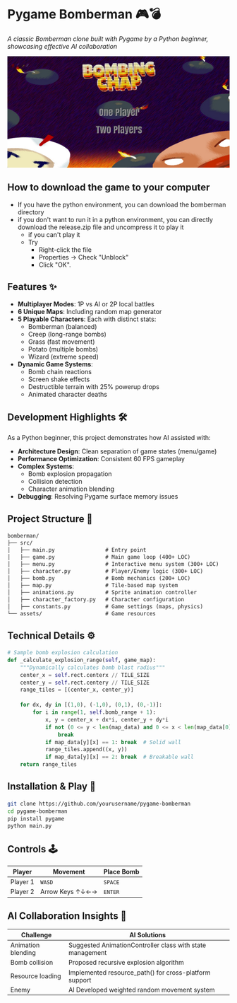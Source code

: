 # Pygame Bomberman 🎮💣

*A classic Bomberman clone built with Pygame by a Python beginner, showcasing effective AI collaboration*

![Gameplay Demo](bomberman/assets/gameplay.png) 
## How to download the game to your computer
- If you have the python environment, you can download the bomberman directory
- if you don't want to run it in a python environment, you can directly download the release.zip file and uncompress it to play it
  - if you can't play it
  - Try
    - Right-click the file
    - Properties → Check "Unblock"
    - Click "OK".

## Features ✨
- **Multiplayer Modes**: 1P vs AI or 2P local battles
- **6 Unique Maps**: Including random map generator
- **5 Playable Characters**: Each with distinct stats:
  - Bomberman (balanced)
  - Creep (long-range bombs)
  - Grass (fast movement)
  - Potato (multiple bombs)
  - Wizard (extreme speed)
- **Dynamic Game Systems**:
  - Bomb chain reactions
  - Screen shake effects
  - Destructible terrain with 25% powerup drops
  - Animated character deaths

## Development Highlights 🛠️
As a Python beginner, this project demonstrates how AI assisted with:
- **Architecture Design**: Clean separation of game states (menu/game)
- **Performance Optimization**: Consistent 60 FPS gameplay
- **Complex Systems**:
  - Bomb explosion propagation
  - Collision detection
  - Character animation blending
- **Debugging**: Resolving Pygame surface memory issues

## Project Structure 📂
    bomberman/
    ├── src/
    │   ├── main.py                # Entry point
    │   ├── game.py                # Main game loop (400+ LOC)
    │   ├── menu.py                # Interactive menu system (300+ LOC)
    │   ├── character.py           # Player/Enemy logic (300+ LOC)
    │   ├── bomb.py                # Bomb mechanics (200+ LOC)
    │   ├── map.py                 # Tile-based map system
    │   ├── animations.py          # Sprite animation controller
    │   ├── character_factory.py   # Character configuration
    │   ├── constants.py           # Game settings (maps, physics)
    └── assets/                    # Game resources


## Technical Details ⚙️
```python
# Sample bomb explosion calculation
def _calculate_explosion_range(self, game_map):
    """Dynamically calculates bomb blast radius"""
    center_x = self.rect.centerx // TILE_SIZE
    center_y = self.rect.centery // TILE_SIZE
    range_tiles = [(center_x, center_y)]
    
    for dx, dy in [(1,0), (-1,0), (0,1), (0,-1)]:
        for i in range(1, self.bomb_range + 1):
            x, y = center_x + dx*i, center_y + dy*i
            if not (0 <= y < len(map_data) and 0 <= x < len(map_data[0]):
                break
            if map_data[y][x] == 1: break  # Solid wall
            range_tiles.append((x, y))
            if map_data[y][x] == 2: break  # Breakable wall
    return range_tiles
```

## Installation & Play 🚀
```bash
git clone https://github.com/yourusername/pygame-bomberman
cd pygame-bomberman
pip install pygame
python main.py
```

## Controls 🕹️

| Player  | Movement      | Place Bomb |
|---------|---------------|------------|
| Player 1| `WASD`        | `SPACE`    |
| Player 2| Arrow Keys ↑↓←→ | `ENTER`    |

## AI Collaboration Insights 🤖

| Challenge          | AI Solutions                      |
|-----------|-----------------------------------|
| Animation blending      |Suggested AnimationController class with state management |
| Bomb collision   | Proposed recursive explosion algorithm                       |
| Resource loading      | Implemented resource_path() for cross-platform support      |
| Enemy     | AI	Developed weighted random movement system                    |

